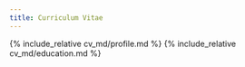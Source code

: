 ```yaml
---
title: Curriculum Vitae
---
```


{% include_relative cv_md/profile.md %}
{% include_relative cv_md/education.md %}
